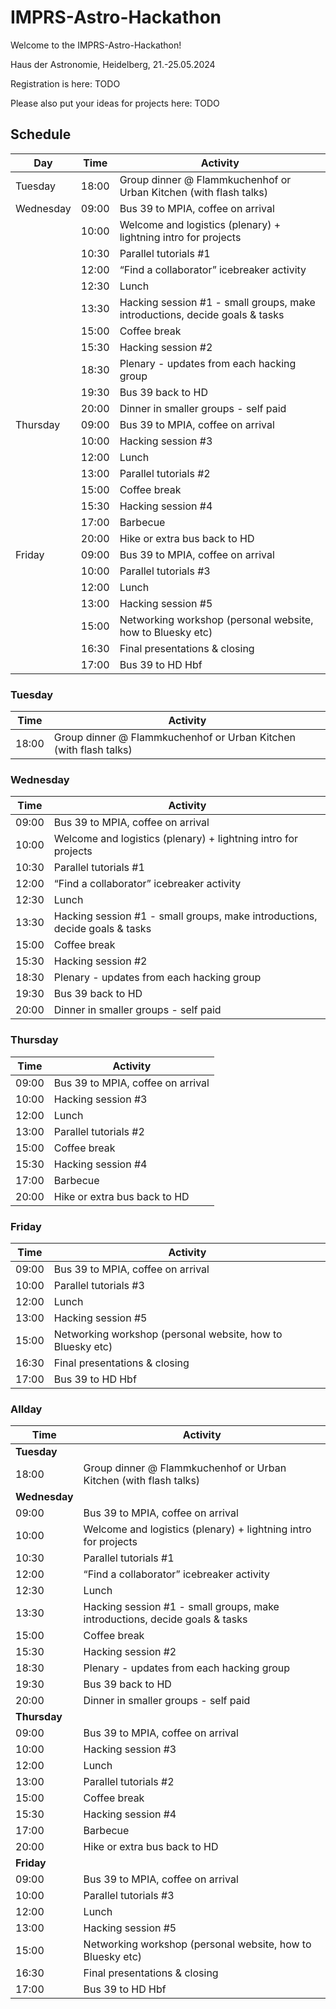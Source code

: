 # IMPRS-Astro-Hackathon

Welcome to the IMPRS-Astro-Hackathon!


Haus der Astronomie, Heidelberg, 21.-25.05.2024

Registration is here: TODO

Please also put your ideas for projects here: TODO


## Schedule


| Day       | Time  | Activity                                                                 |
|-----------|-------|--------------------------------------------------------------------------|
| Tuesday   | 18:00 | Group dinner @ Flammkuchenhof or Urban Kitchen (with flash talks)        |
| Wednesday | 09:00 | Bus 39 to MPIA, coffee on arrival                                        |
|           | 10:00 | Welcome and logistics (plenary) + lightning intro for projects           |
|           | 10:30 | Parallel tutorials #1                                                    |
|           | 12:00 | “Find a collaborator” icebreaker activity                                |
|           | 12:30 | Lunch                                                                    |
|           | 13:30 | Hacking session #1 - small groups, make introductions, decide goals & tasks |
|           | 15:00 | Coffee break                                                             |
|           | 15:30 | Hacking session #2                                                       |
|           | 18:30 | Plenary - updates from each hacking group                                |
|           | 19:30 | Bus 39 back to HD                                                        |
|           | 20:00 | Dinner in smaller groups - self paid                                     |
| Thursday  | 09:00 | Bus 39 to MPIA, coffee on arrival                                        |
|           | 10:00 | Hacking session #3                                                       |
|           | 12:00 | Lunch                                                                    |
|           | 13:00 | Parallel tutorials #2                                                    |
|           | 15:00 | Coffee break                                                             |
|           | 15:30 | Hacking session #4                                                       |
|           | 17:00 | Barbecue                                                                 |
|           | 20:00 | Hike or extra bus back to HD                                             |
| Friday    | 09:00 | Bus 39 to MPIA, coffee on arrival                                        |
|           | 10:00 | Parallel tutorials #3                                                    |
|           | 12:00 | Lunch                                                                    |
|           | 13:00 | Hacking session #5                                                       |
|           | 15:00 | Networking workshop (personal website, how to Bluesky etc)               |
|           | 16:30 | Final presentations & closing                                            |
|           | 17:00 | Bus 39 to HD Hbf                                                         |


### Tuesday

| Time  | Activity                                                                 |
|-------|--------------------------------------------------------------------------|
| 18:00 | Group dinner @ Flammkuchenhof or Urban Kitchen (with flash talks)         |


### Wednesday

| Time  | Activity                                                                 |
|-------|--------------------------------------------------------------------------|
| 09:00 | Bus 39 to MPIA, coffee on arrival                                        |
| 10:00 | Welcome and logistics (plenary) + lightning intro for projects            |
| 10:30 | Parallel tutorials #1                                                    |
| 12:00 | “Find a collaborator” icebreaker activity                                |
| 12:30 | Lunch                                                                    |
| 13:30 | Hacking session #1 - small groups, make introductions, decide goals & tasks |
| 15:00 | Coffee break                                                             |
| 15:30 | Hacking session #2                                                       |
| 18:30 | Plenary - updates from each hacking group                                |
| 19:30 | Bus 39 back to HD                                                        |
| 20:00 | Dinner in smaller groups - self paid                                     |


### Thursday

| Time  | Activity                                                                 |
|-------|--------------------------------------------------------------------------|
| 09:00 | Bus 39 to MPIA, coffee on arrival                                        |
| 10:00 | Hacking session #3                                                       |
| 12:00 | Lunch                                                                    |
| 13:00 | Parallel tutorials #2                                                    |
| 15:00 | Coffee break                                                             |
| 15:30 | Hacking session #4                                                       |
| 17:00 | Barbecue                                                                 |
| 20:00 | Hike or extra bus back to HD                                             |


### Friday

| Time  | Activity                                                                 |
|-------|--------------------------------------------------------------------------|
| 09:00 | Bus 39 to MPIA, coffee on arrival                                        |
| 10:00 | Parallel tutorials #3                                                    |
| 12:00 | Lunch                                                                    |
| 13:00 | Hacking session #5                                                       |
| 15:00 | Networking workshop (personal website, how to Bluesky etc)               |
| 16:30 | Final presentations & closing                                            |
| 17:00 | Bus 39 to HD Hbf                                                         |


### Allday

| Time  | Activity                                                                 |
|-------|--------------------------------------------------------------------------|
| **Tuesday** |
| 18:00 | Group dinner @ Flammkuchenhof or Urban Kitchen (with flash talks)         |
|  **Wednesday** |
| 09:00 | Bus 39 to MPIA, coffee on arrival                                        |
| 10:00 | Welcome and logistics (plenary) + lightning intro for projects            |
| 10:30 | Parallel tutorials #1                                                    |
| 12:00 | “Find a collaborator” icebreaker activity                                |
| 12:30 | Lunch                                                                    |
| 13:30 | Hacking session #1 - small groups, make introductions, decide goals & tasks |
| 15:00 | Coffee break                                                             |
| 15:30 | Hacking session #2                                                       |
| 18:30 | Plenary - updates from each hacking group                                |
| 19:30 | Bus 39 back to HD                                                        |
| 20:00 | Dinner in smaller groups - self paid                                     |
| **Thursday** |
| 09:00 | Bus 39 to MPIA, coffee on arrival                                        |
| 10:00 | Hacking session #3                                                       |
| 12:00 | Lunch                                                                    |
| 13:00 | Parallel tutorials #2                                                    |
| 15:00 | Coffee break                                                             |
| 15:30 | Hacking session #4                                                       |
| 17:00 | Barbecue                                                                 |
| 20:00 | Hike or extra bus back to HD                                             |
| **Friday** |
| 09:00 | Bus 39 to MPIA, coffee on arrival                                        |
| 10:00 | Parallel tutorials #3                                                    |
| 12:00 | Lunch                                                                    |
| 13:00 | Hacking session #5                                                       |
| 15:00 | Networking workshop (personal website, how to Bluesky etc)               |
| 16:30 | Final presentations & closing                                            |
| 17:00 | Bus 39 to HD Hbf                                                         |
